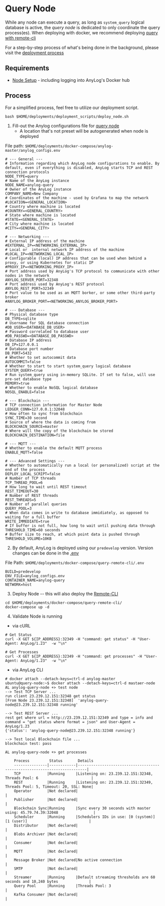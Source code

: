 # Query Node
While any node can execute a query, as long as `system_query` logical database is active, the _query node_  is 
dedicated to only coordinate the query process(es). When deploying with docker, we recommend deploying [query with 
remote-cli](https://github.com/AnyLog-co/deployments/tree/master/docker-compose/query-remote-cli)    

For a step-by-step process of what's being done in the background, please visit the [deployment process](../Docker/query_node_deployment_process.md)


## Requirements
* [Node Setup](../prerequisites.md#docker) - including logging into AnyLog's Docker hub

## Process
For a simplified process, feel free to utilize our deployment script. 
```shell
bash $HOME/deployments/deployment_scripts/deploy_node.sh
```

1. Fill-out the Anylog configurations file for [query node](https://github.com/AnyLog-co/deployments/blob/os-dev/docker-compose/query-remote-cli/anylog_configs.env)
   * A location that's not preset will be autogenerated when node is deployed  

File path: `$HOME/deployments/docker-compose/anylog-master/anylog_configs.env`
```dotenv
# --- General ---
# Information regarding which AnyLog node configurations to enable. By default, even if everything is disabled, AnyLog starts TCP and REST connection protocols
NODE_TYPE=query
# Name of the AnyLog instance
NODE_NAME=anylog-query
# Owner of the AnyLog instance
COMPANY_NAME=New Company
# Coordinates of the machine - used by Grafana to map the network
#LOCATION=<GENERAL_LOCATION>
# Country where machine is located
#COUNTRY=<GENERAL_COUNTRY>
# State where machine is located
#STATE=<GENERAL_STATE>
# City where machine is located
#CITY=<GENERAL_CITY>

# --- Networking ---
# External IP address of the machine
#EXTERNAL_IP=<NETWORKING_EXTERNAL_IP>
# Local or  internal network IP address of the machine
#LOCAL_IP=<NETWORKING_LOCAL_IP>
# Configurable (local) IP address that can be used when behind a proxy, or using Kubernetes for static IP
#PROXY_IP=<NETWORKING_PROXY_IP>
# Port address used by AnyLog's TCP protocol to communicate with other nodes in the network
ANYLOG_SERVER_PORT=32348
# Port address used by AnyLog's REST protocol
ANYLOG_REST_PORT=32349
# Port value to be used as an MQTT borker, or some other third-party broker
#ANYLOG_BROKER_PORT=<NETWORKING_ANYLOG_BROKER_PORT>

# --- Database ---
# Physical database type
DB_TYPE=sqlite
# Username for SQL database connection
#DB_USER=<DATABASE_DB_USER>
# Password correlated to database user
#DB_PASSWD=<DATABASE_DB_PASSWD>
# Database IP address
DB_IP=127.0.0.1
# Database port number
DB_PORT=5432
# Whether to set autocommit data
AUTOCOMMIT=false
# Whether to start to start system_query logical database
SYSTEM_QUERY=true
# Run system_query using in-memory SQLite. If set to false, will use pre-set database type
MEMORY=true
# Whether to enable NoSQL logical database
NOSQL_ENABLE=false

# --- Blockchain ---
# TCP connection information for Master Node
LEDGER_CONN=127.0.0.1:32048
# How often to sync from blockchain
SYNC_TIME=30 second
# Source of where the data is coming from
BLOCKCHAIN_SOURCE=master
# Where will the copy of the blockchain be stored
BLOCKCHAIN_DESTINATION=file

# --- MQTT ---
# Whether to enable the default MQTT process
ENABLE_MQTT=false

# --- Advanced Settings ---
# Whether to automatically run a local (or personalized) script at the end of the process
DEPLOY_LOCAL_SCRIPT=false
# Number of TCP threads
TCP_THREAD_POOL=6
# How long to wait until REST timeout
REST_TIMEOUT=30
# Number of REST threads
REST_THREADS=5
# Number of parallel queries
QUERY_POOL=3
# When data comes in write to database immidiately, as opposed to waiting for a full buffer
WRITE_IMMEDIATE=true
# If buffer is not full, how long to wait until pushing data through
THRESHOLD_TIME=60 seconds
# Buffer size to reach, at which point data is pushed through
THRESHOLD_VOLUME=10KB
```

2. By default, AnyLog is deployed using our `predevelop` version. Version changes can be done in the [.env](https://github.com/AnyLog-co/deployments/blob/master/docker-compose/query-remote-cli/.env)

File Path: `$HOME/deployments/docker-compose/query-remote-cli/.env`
```dotenv
BUILD=predevelop
ENV_FILE=anylog_configs.env
CONTAINER_NAME=anylog-query
NETWORK=host
```

3. Deploy Node -- this will also deploy the [Remote-CLI](../Support/Remote-CLI.md) 
```shell
cd $HOME/deployments/docker-compose/query-remote-cli/
docker-compose up -d
```

4. Validate Node is running
* via cURL 
```shell
# Get Status
curl -X GET ${IP_ADDRESS}:32349 -H "command: get status" -H "User-Agent: AnyLog/1.23"  -w "\n"

# Get Processes
curl -X GET ${IP_ADDRESS}:32349 -H "command: get processes" -H "User-Agent: AnyLog/1.23"  -w "\n"
```
* via AnyLog CLI
```shell
# docker attach --detach-keys=ctrl-d anylog-master 
ubuntu@query-node:~$ docker attach --detach-keys=ctrl-d mastaer-node 
AL anylog-query-node +> test node 
--> Test TCP Server ...
run client 23.239.12.151:32348 get status
[From Node 23.239.12.151:32348]  'anylog-query-node@23.239.12.151:32348 running'

--> Test REST Server ...
rest get where url = http://23.239.12.151:32349 and type = info and command = "get status where format = json" and User-Agent = AnyLog/1.23
{'status': 'anylog-query-node@23.239.12.151:32348 running'}
 
--> Test local Blockchain file ...
blockchain test: pass

AL anylog-query-node +> get processes 

    Process         Status       Details                                                                    
    ---------------|------------|--------------------------------------------------------------------------|
    TCP            |Running     |Listening on: 23.239.12.151:32348, Threads Pool: 6                        |
    REST           |Running     |Listening on: 23.239.12.151:32349, Threads Pool: 5, Timeout: 20, SSL: None|
    Operator       |Not declared|                                                                          |
    Publisher      |Not declared|                                                                          |
    Blockchain Sync|Running     |Sync every 30 seconds with master using: 45.79.74.39:32048                |
    Scheduler      |Running     |Schedulers IDs in use: [0 (system)] [1 (user)]                            |
    Distributor    |Not declared|                                                                          |
    Blobs Archiver |Not declared|                                                                          |
    Consumer       |Not declared|                                                                          |
    MQTT           |Not declared|                                                                          |
    Message Broker |Not declared|No active connection                                                      |
    SMTP           |Not declared|                                                                          |
    Streamer       |Running     |Default streaming thresholds are 60 seconds and 10,240 bytes              |
    Query Pool     |Running     |Threads Pool: 3                                                           |
    Kafka Consumer |Not declared|                                                                          |
```
